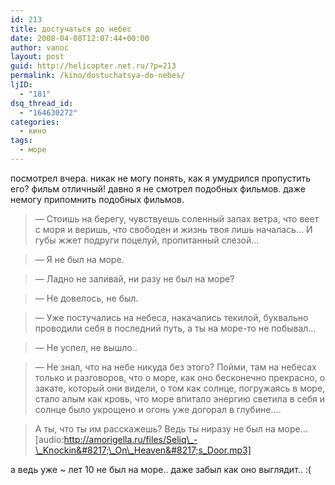 ```yaml
---
id: 213
title: достучаться до небес
date: 2008-04-08T12:07:44+00:00
author: vanoc
layout: post
guid: http://helicopter.net.ru/?p=213
permalink: /kino/dostuchatsya-do-nebes/
ljID:
  - "181"
dsq_thread_id:
  - "164630272"
categories:
  - кино
tags:
  - море
---
```

посмотрел вчера. никак не могу понять, как я умудрился пропустить его? фильм отличный! давно я не смотрел подобных фильмов. даже немогу припомнить подобных фильмов.

> &#8212; Стоишь на берегу, чувствуешь соленный запах ветра, что веет с моря и веришь, что свободен и жизнь твоя лишь началась&#8230; И губы жжет подруги поцелуй, пропитанный слезой&#8230;
  
> &#8212; Я не был на море.
  
> &#8212; Ладно не заливай, ни разу не был на море?
  
> &#8212; Не довелось, не был.
  
> &#8212; Уже постучались на небеса, накачались текилой, буквально проводили себя в последний путь, а ты на море-то не побывал&#8230;
  
> &#8212; Не успел, не вышло..
  
> &#8212; Не знал, что на небе никуда без этого? Пойми, там на небесах только и разговоров, что о море, как оно бесконечно прекрасно, о закате, который они видели, о том как солнце, погружаясь в море, стало алым как кровь, что море впитало энергию светила в себя и солнце было укрощено и огонь уже догорал в глубине&#8230;.
  
> А ты, что ты им расскажешь? Ведь ты ниразу не был на море&#8230; [audio:http://amorigella.ru/files/Seliq\_-\_Knockin&#8217;\_On\_Heaven&#8217;s_Door.mp3] 

а ведь уже ~ лет 10 не был на море.. даже забыл как оно выглядит.. :(